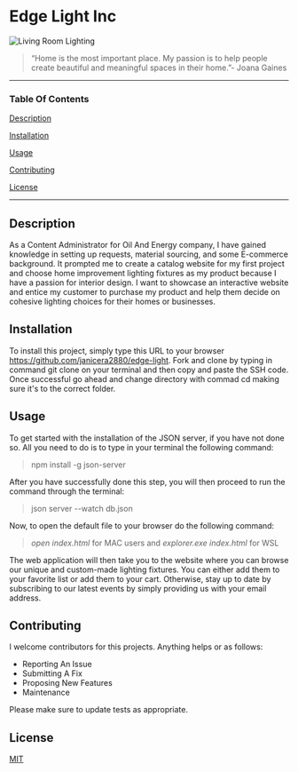 # Edge Light Inc

![Living Room Lighting]("https://i.pinimg.com/originals/ce/ef/0d/ceef0d5c1743558ec8b6c6a5430e406c.jpg") 

> “Home is the most important place. My passion is to help people create beautiful and meaningful spaces in their home.”- Joana Gaines 

 

___ 

### Table Of Contents 

[Description](#description) 

[Installation](#installation) 

[Usage](#usage) 

[Contributing](#contributing) 

[License](#license) 

___ 

## Description 

As a Content Administrator for Oil And Energy company, I have gained knowledge in setting up requests, material sourcing, and some E-commerce background.  It prompted me to create a catalog website for my first project and choose home improvement lighting fixtures as my product because I have a passion for interior design.  I want to showcase an interactive website and entice my customer to purchase my product and help them decide on cohesive lighting choices for their homes or businesses.

## Installation 

To install this project, simply type this URL to your browser https://github.com/janicera2880/edge-light. Fork and clone by typing in command git clone on your terminal and then copy and paste the SSH code.  Once successful go ahead and change directory with commad cd making sure it's to the correct folder.


## Usage 

To get started with the installation of the JSON server, if you have not done so.  All you need to do is to type in your terminal the following command:

> npm install -g json-server

After you have successfully done this step, you will then proceed to run the command through the terminal:

> json server --watch db.json

Now, to open the default file to your browser do the following command:

> _open index.html_ for MAC users and _explorer.exe index.html_ for WSL

The web application will then take you to the website where you can browse our unique and custom-made lighting fixtures.  You can either add them to your favorite list or add them to your cart.  Otherwise, stay up to date by subscribing to our latest events by simply providing us with your email address.



## Contributing 

I welcome contributors for this projects.  Anything helps or as follows:

* Reporting An Issue
* Submitting A Fix
* Proposing New Features
* Maintenance

Please make sure to update tests as appropriate.

 

## License 

[MIT](“https://github.com/janicera2880/fixture-catalog/blob/main/LICENSE”)